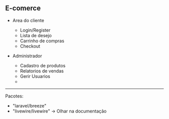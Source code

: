 ## E-comerce

- Area do cliente
  - Login/Register
  - Lista de desejo
  - Carrinho de compras
  - Checkout

- Administrador
   - Cadastro de produtos
   - Relatorios de vendas
   - Gerir Usuarios
   -


---------------------
Pacotes:
 - "laravel/breeze"
 - "livewire/livewire"
   -> Olhar na documentação
